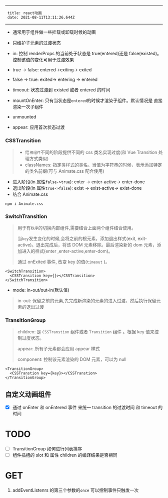 ##

---

     title: react动画
     date: 2021-08-11T13:11:26.644Z

---

- 通常用于组件做一些挂载或卸载时候的动画
- 只维护子元素的过渡状态

- in: 控制 renderProps 的当前处于状态是 true(entered)还是 false(existed)。控制该值的变化可用于过渡效果

- true -> false: entered->exiting-> exited
- false -> true: exited-> entering -> entered

- timeout: 状态过渡到 existed 或者 entered 的时间
- mountOnEnter: 只有当状态是`entered`的时候才渲染子组件。默认情况是 直接渲染一次子组件
- unmounted
- appear: 应用首次状态过渡

### CSSTransition

> - 给`根组件`不同的阶段提供不同的 css 类名实现过度(和 Vue Transition 处理方式类似)
> - classNames: 指定类样式的类名。当值为字符串的时候，表示添加特定的类名前缀(可与 Animate.css 配合使用)

- 进入阶段(in 属性`false->true`): enter -> enter-active-> enter-done
- 退出阶段(in 属性`true->false`): exist -> exist-active-> exist-done
- 结合 Animate.css

```shell
npm i Animate.css
```

### SwitchTransition

> 用于有`秩序`的切换内部组件,需要结合上面两个组件结合使用。
>
> 当`key`发生变化的时候,会将之前的根元素，添加退出样式(exit, exit-active)。退出完成后，将该 DOM 元素移除。最后渲染新的 dom 元素，添加进入的样式(enter ,enter-active,enter-dom)。
>
> 通过 onExited 事件, 改变 key 的值(`timeout` )。

```tsx
<SwitchTransition>
  <CSSTransition key={}></CSSTransition>
</SwitchTransition>
```

- mode: in-out/out-in(默认值)

> in-out: 保留之前的元素,先完成新渲染的元素的进入过渡，然后执行保留元素的退出过渡

### TransitionGroup

> children: 是 `CSSTranstion` 组件或者 `Transition` 组件 。根据 key 值来控制过度状态。
>
> appear: 所有子元素都会应用 appear 样式
>
> component: 控制该元素渲染的 DOM 元素，可以为 null

```tsx
<TransitionGroup>
  <CSSTranstion key={key}></CSSTranstion>
</TransitionGroup>
```

## 自定义动画组件

- [x] 通过 onEnter 和 onEntered 事件 来统一 transition 的过渡时间 和 timeout 的时间

# TODO

- [ ] TransitionGroup 如何进行列表排序
- [ ] 组件插槽的 slot 和 属性 children 的编译结果是否相同

# GET

1. addEventListenrs 的第三个参数的`once` 可以控制事件只触发一次
